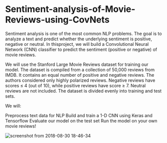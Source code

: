 # Sentiment-analysis-of-Movie-Reviews-using-CovNets


Sentiment analysis is one of the most common NLP problems. The goal is to analyze a text and predict whether the underlying sentiment is positive, negative or neutral. In thisproject, we will build a Convolutional Neural Network (CNN) classifier to predict the sentiment (positive or negative) of movie reviews. 

We will use the Stanford Large Movie Reviews dataset for training our model. The dataset is compiled from a collection of 50,000 reviews from IMDB. It contains an equal number of positive and negative reviews. The authors considered only highly polarized reviews. Negative reviews have scores ≤ 4 (out of 10), while positive reviews have score ≥ 7. Neutral reviews are not included. The dataset is divided evenly into training and test sets.

We will:

  Preprocess text data for NLP
  Build and train a 1-D CNN using Keras and Tensorflow
  Evaluate our model on the test set
  Run the model on your own movie reviews!
  
  ![screenshot from 2018-08-30 18-46-34](https://user-images.githubusercontent.com/29462447/44854309-d17c1d00-ac85-11e8-9608-4df297926a71.png)

  
  

